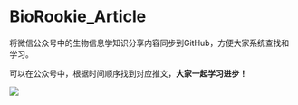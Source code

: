 # BioRookie_Article
将微信公众号中的生物信息学知识分享内容同步到GitHub，方便大家系统查找和学习。

可以在公众号中，根据时间顺序找到对应推文，**大家一起学习进步！**

![](https://files.mdnice.com/user/23696/65018a24-d958-4ded-9583-1fdf0846a81f.png)